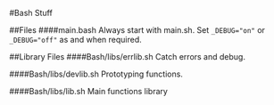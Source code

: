 #Bash Stuff

##Files
####main.bash
Always start with main.sh.
Set `_DEBUG="on"` or `_DEBUG="off"` as and when required.

##Library Files
####Bash/libs/errlib.sh
Catch errors and debug.

####Bash/libs/devlib.sh
Prototyping functions.

####Bash/libs/lib.sh
Main functions library
